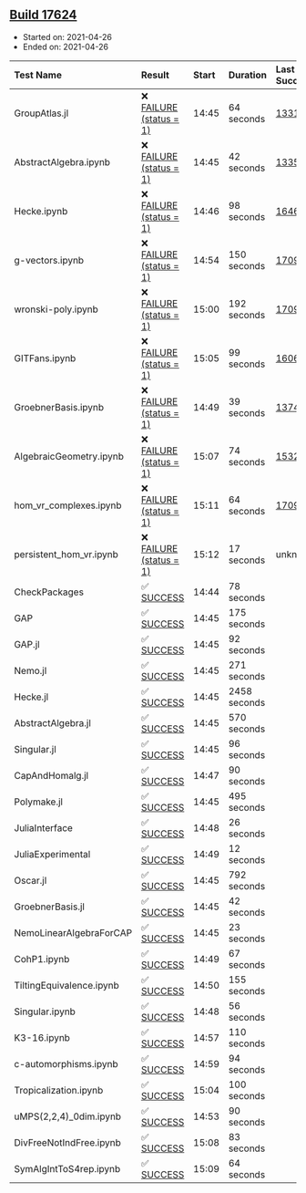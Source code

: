## [Build 17624](https://oscarci.mathematik.uni-kl.de/job/oscar/17624/)

* Started on: 2021-04-26
* Ended on: 2021-04-26

| Test Name    | Result | Start | Duration | Last Success | First Failure |
|:-------------|:-------|:------|:---------|:-------------|:--------------|
| GroupAtlas.jl | ❌ [FAILURE (status = 1)](https://oscarci.mathematik.uni-kl.de/job/oscar/17624/artifact/logs/build-17624/GroupAtlas.jl.log) | 14:45 | 64 seconds | [13311](https://oscarci.mathematik.uni-kl.de/job/oscar/13311/) | [13312](https://oscarci.mathematik.uni-kl.de/job/oscar/13312/) |
| AbstractAlgebra.ipynb | ❌ [FAILURE (status = 1)](https://oscarci.mathematik.uni-kl.de/job/oscar/17624/artifact/logs/build-17624/AbstractAlgebra.ipynb.log) | 14:45 | 42 seconds | [13355](https://oscarci.mathematik.uni-kl.de/job/oscar/13355/) | [13356](https://oscarci.mathematik.uni-kl.de/job/oscar/13356/) |
| Hecke.ipynb | ❌ [FAILURE (status = 1)](https://oscarci.mathematik.uni-kl.de/job/oscar/17624/artifact/logs/build-17624/Hecke.ipynb.log) | 14:46 | 98 seconds | [16463](https://oscarci.mathematik.uni-kl.de/job/oscar/16463/) | [16464](https://oscarci.mathematik.uni-kl.de/job/oscar/16464/) |
| g-vectors.ipynb | ❌ [FAILURE (status = 1)](https://oscarci.mathematik.uni-kl.de/job/oscar/17624/artifact/logs/build-17624/g-vectors.ipynb.log) | 14:54 | 150 seconds | [17099](https://oscarci.mathematik.uni-kl.de/job/oscar/17099/) | [17100](https://oscarci.mathematik.uni-kl.de/job/oscar/17100/) |
| wronski-poly.ipynb | ❌ [FAILURE (status = 1)](https://oscarci.mathematik.uni-kl.de/job/oscar/17624/artifact/logs/build-17624/wronski-poly.ipynb.log) | 15:00 | 192 seconds | [17098](https://oscarci.mathematik.uni-kl.de/job/oscar/17098/) | [17099](https://oscarci.mathematik.uni-kl.de/job/oscar/17099/) |
| GITFans.ipynb | ❌ [FAILURE (status = 1)](https://oscarci.mathematik.uni-kl.de/job/oscar/17624/artifact/logs/build-17624/GITFans.ipynb.log) | 15:05 | 99 seconds | [16068](https://oscarci.mathematik.uni-kl.de/job/oscar/16068/) | [16069](https://oscarci.mathematik.uni-kl.de/job/oscar/16069/) |
| GroebnerBasis.ipynb | ❌ [FAILURE (status = 1)](https://oscarci.mathematik.uni-kl.de/job/oscar/17624/artifact/logs/build-17624/GroebnerBasis.ipynb.log) | 14:49 | 39 seconds | [13748](https://oscarci.mathematik.uni-kl.de/job/oscar/13748/) | [13749](https://oscarci.mathematik.uni-kl.de/job/oscar/13749/) |
| AlgebraicGeometry.ipynb | ❌ [FAILURE (status = 1)](https://oscarci.mathematik.uni-kl.de/job/oscar/17624/artifact/logs/build-17624/AlgebraicGeometry.ipynb.log) | 15:07 | 74 seconds | [15322](https://oscarci.mathematik.uni-kl.de/job/oscar/15322/) | [15323](https://oscarci.mathematik.uni-kl.de/job/oscar/15323/) |
| hom_vr_complexes.ipynb | ❌ [FAILURE (status = 1)](https://oscarci.mathematik.uni-kl.de/job/oscar/17624/artifact/logs/build-17624/hom_vr_complexes.ipynb.log) | 15:11 | 64 seconds | [17099](https://oscarci.mathematik.uni-kl.de/job/oscar/17099/) | [17100](https://oscarci.mathematik.uni-kl.de/job/oscar/17100/) |
| persistent_hom_vr.ipynb | ❌ [FAILURE (status = 1)](https://oscarci.mathematik.uni-kl.de/job/oscar/17624/artifact/logs/build-17624/persistent_hom_vr.ipynb.log) | 15:12 | 17 seconds | unknown | unknown |
| CheckPackages | ✅ [SUCCESS](https://oscarci.mathematik.uni-kl.de/job/oscar/17624/artifact/logs/build-17624/CheckPackages.log) | 14:44 | 78 seconds |  |  |
| GAP | ✅ [SUCCESS](https://oscarci.mathematik.uni-kl.de/job/oscar/17624/artifact/logs/build-17624/GAP.log) | 14:45 | 175 seconds |  |  |
| GAP.jl | ✅ [SUCCESS](https://oscarci.mathematik.uni-kl.de/job/oscar/17624/artifact/logs/build-17624/GAP.jl.log) | 14:45 | 92 seconds |  |  |
| Nemo.jl | ✅ [SUCCESS](https://oscarci.mathematik.uni-kl.de/job/oscar/17624/artifact/logs/build-17624/Nemo.jl.log) | 14:45 | 271 seconds |  |  |
| Hecke.jl | ✅ [SUCCESS](https://oscarci.mathematik.uni-kl.de/job/oscar/17624/artifact/logs/build-17624/Hecke.jl.log) | 14:45 | 2458 seconds |  |  |
| AbstractAlgebra.jl | ✅ [SUCCESS](https://oscarci.mathematik.uni-kl.de/job/oscar/17624/artifact/logs/build-17624/AbstractAlgebra.jl.log) | 14:45 | 570 seconds |  |  |
| Singular.jl | ✅ [SUCCESS](https://oscarci.mathematik.uni-kl.de/job/oscar/17624/artifact/logs/build-17624/Singular.jl.log) | 14:45 | 96 seconds |  |  |
| CapAndHomalg.jl | ✅ [SUCCESS](https://oscarci.mathematik.uni-kl.de/job/oscar/17624/artifact/logs/build-17624/CapAndHomalg.jl.log) | 14:47 | 90 seconds |  |  |
| Polymake.jl | ✅ [SUCCESS](https://oscarci.mathematik.uni-kl.de/job/oscar/17624/artifact/logs/build-17624/Polymake.jl.log) | 14:45 | 495 seconds |  |  |
| JuliaInterface | ✅ [SUCCESS](https://oscarci.mathematik.uni-kl.de/job/oscar/17624/artifact/logs/build-17624/JuliaInterface.log) | 14:48 | 26 seconds |  |  |
| JuliaExperimental | ✅ [SUCCESS](https://oscarci.mathematik.uni-kl.de/job/oscar/17624/artifact/logs/build-17624/JuliaExperimental.log) | 14:49 | 12 seconds |  |  |
| Oscar.jl | ✅ [SUCCESS](https://oscarci.mathematik.uni-kl.de/job/oscar/17624/artifact/logs/build-17624/Oscar.jl.log) | 14:45 | 792 seconds |  |  |
| GroebnerBasis.jl | ✅ [SUCCESS](https://oscarci.mathematik.uni-kl.de/job/oscar/17624/artifact/logs/build-17624/GroebnerBasis.jl.log) | 14:45 | 42 seconds |  |  |
| NemoLinearAlgebraForCAP | ✅ [SUCCESS](https://oscarci.mathematik.uni-kl.de/job/oscar/17624/artifact/logs/build-17624/NemoLinearAlgebraForCAP.log) | 14:45 | 23 seconds |  |  |
| CohP1.ipynb | ✅ [SUCCESS](https://oscarci.mathematik.uni-kl.de/job/oscar/17624/artifact/logs/build-17624/CohP1.ipynb.log) | 14:49 | 67 seconds |  |  |
| TiltingEquivalence.ipynb | ✅ [SUCCESS](https://oscarci.mathematik.uni-kl.de/job/oscar/17624/artifact/logs/build-17624/TiltingEquivalence.ipynb.log) | 14:50 | 155 seconds |  |  |
| Singular.ipynb | ✅ [SUCCESS](https://oscarci.mathematik.uni-kl.de/job/oscar/17624/artifact/logs/build-17624/Singular.ipynb.log) | 14:48 | 56 seconds |  |  |
| K3-16.ipynb | ✅ [SUCCESS](https://oscarci.mathematik.uni-kl.de/job/oscar/17624/artifact/logs/build-17624/K3-16.ipynb.log) | 14:57 | 110 seconds |  |  |
| c-automorphisms.ipynb | ✅ [SUCCESS](https://oscarci.mathematik.uni-kl.de/job/oscar/17624/artifact/logs/build-17624/c-automorphisms.ipynb.log) | 14:59 | 94 seconds |  |  |
| Tropicalization.ipynb | ✅ [SUCCESS](https://oscarci.mathematik.uni-kl.de/job/oscar/17624/artifact/logs/build-17624/Tropicalization.ipynb.log) | 15:04 | 100 seconds |  |  |
| uMPS(2,2,4)_0dim.ipynb | ✅ [SUCCESS](https://oscarci.mathematik.uni-kl.de/job/oscar/17624/artifact/logs/build-17624/uMPS-2-2-4-_0dim.ipynb.log) | 14:53 | 90 seconds |  |  |
| DivFreeNotIndFree.ipynb | ✅ [SUCCESS](https://oscarci.mathematik.uni-kl.de/job/oscar/17624/artifact/logs/build-17624/DivFreeNotIndFree.ipynb.log) | 15:08 | 83 seconds |  |  |
| SymAlgIntToS4rep.ipynb | ✅ [SUCCESS](https://oscarci.mathematik.uni-kl.de/job/oscar/17624/artifact/logs/build-17624/SymAlgIntToS4rep.ipynb.log) | 15:09 | 64 seconds |  |  |
